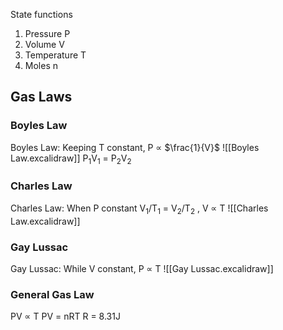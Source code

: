 State functions
1. Pressure P
2. Volume V
3. Temperature T
4. Moles n

## Gas Laws
### Boyles Law
Boyles Law: Keeping T constant, P ∝ $\frac{1}{V}$
![[Boyles Law.excalidraw]]
P<sub>1</sub>V<sub>1</sub> = P<sub>2</sub>V<sub>2</sub>

### Charles Law
Charles Law: When P constant V<sub>1</sub>/T<sub>1</sub> = V<sub>2</sub>/T<sub>2</sub> , V ∝ T
![[Charles Law.excalidraw]]

### Gay Lussac
Gay Lussac: While V constant, P ∝ T
![[Gay Lussac.excalidraw]]

### General Gas Law

PV ∝ T        PV = nRT
R = 8.31J
